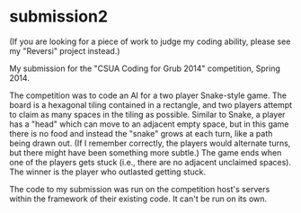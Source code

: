 submission2
===========

(If you are looking for a piece of work to judge my coding ability, please see my "Reversi" project instead.)

My submission for the "CSUA Coding for Grub 2014" competition, Spring 2014.

The competition was to code an AI for a two player Snake-style game. The board is a hexagonal tiling contained in a rectangle, and two players attempt to claim as many spaces in the tiling as possible. Similar to Snake, a player has a "head" which can move to an adjacent empty space, but in this game there is no food and instead the "snake" grows at each turn, like a path being drawn out. (If I remember correctly, the players would alternate turns, but there might have been something more subtle.) The game ends when one of the players gets stuck (i.e., there are no adjacent unclaimed spaces). The winner is the player who outlasted getting stuck.

The code to my submission was run on the competition host's servers within the framework of their existing code. It can't be run on its own.
